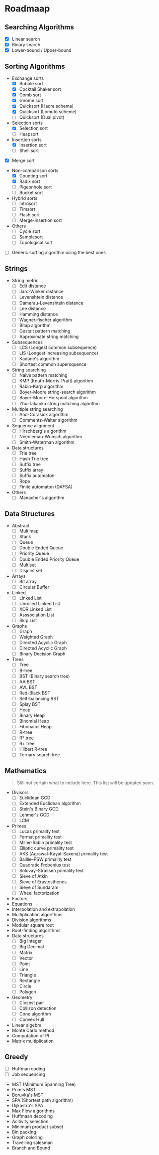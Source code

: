 # Roadmaap

## Searching Algorithms

- [x] Linear search
- [x] Binary search
- [x] Lower-bound / Upper-bound

## Sorting Algorithms

- Exchange sorts
  - [x] Bubble sort
  - [x] Cocktail Shaker sort
  - [x] Comb sort
  - [x] Gnome sort
  - [x] Quicksort (Haore scheme)
  - [x] Quicksort (Lomuto scheme)
  - [ ] Quicksort (Dual pivot)
- Selection sorts
  - [x] Selection sort
  - [ ] Heapsort
- Insertion sorts
  - [x] Insertion sort
  - [ ] Shell sort
- [x] Merge sort
- Non-comparison sorts
  - [x] Counting sort
  - [x] Radix sort
  - [ ] Pigeonhole sort
  - [ ] Bucket sort
- Hybrid sorts
  - [ ] Introsort
  - [ ] Timsort
  - [ ] Flash sort
  - [ ] Merge-insertion sort
- Others
  - [ ] Cycle sort
  - [ ] Samplesort
  - [ ] Topological sort
- [ ] Generic sorting algorithm using the best ones

## Strings

- String metric
  - [ ] Edit distance
  - [ ] Jaro-Winker distance
  - [ ] Levenshtein distance
  - [ ] Damerau-Levenshtein distance
  - [ ] Lee distance
  - [ ] Hamming distance
  - [ ] Wagner-fischer algorithm
  - [ ] Bitap algorithm
  - [ ] Gestalt pattern matching
  - [ ] Approximate string matching
- Subsequences
  - [ ] LCS (Longest common subsequence)
  - [ ] LIS (Longest increasing subsequence)
  - [ ] Kadane's algorithm
  - [ ] Shortest common supersquence
- String searching
  - [ ] Naive pattern matching
  - [ ] KMP (Knuth-Morris-Pratt) algorithm
  - [ ] Rabin-Karp algorithm
  - [ ] Boyer-Moore string-search algorithm
  - [ ] Boyer-Moore-Horspool algorithm
  - [ ] Zhu-Takaoka string matching algorithm
- Multiple string searching
  - [ ] Aho-Corasick algorithm
  - [ ] Commentz-Walter algorithm
- Sequence alignment
  - [ ] Hirschberg's algorithm
  - [ ] Needleman-Wunsch algorithm
  - [ ] Smith-Waterman algorithm
- Data structures
  - [ ] Trie tree
  - [ ] Hash Trie tree
  - [ ] Suffix tree
  - [ ] Suffix array
  - [ ] Suffix automaton
  - [ ] Rope
  - [ ] Finite automaton (DAFSA)
- Others
  - [ ] Manacher's algorithm

## Data Structures

- Abstract
  - [ ] Multimap
  - [ ] Stack
  - [ ] Queue
  - [ ] Double Ended Queue
  - [ ] Priority Queue
  - [ ] Double Ended Priority Queue
  - [ ] Multiset
  - [ ] Disjoint set
- Arrays
  - [ ] Bit array
  - [ ] Circular Buffer
- Linked
  - [ ] Linked List
  - [ ] Unrolled Linked List
  - [ ] XOR Linked List
  - [ ] Asssociation List
  - [ ] Skip List
- Graphs
  - [ ] Graph
  - [ ] Weighted Graph
  - [ ] Directed Acyclic Graph
  - [ ] Directed Acyclic Graph
  - [ ] Binary Decision Graph
- Trees
  - [ ] Tree
  - [ ] B-tree
  - [ ] BST (Binary search tree)
  - [ ] AA BST
  - [ ] AVL BST
  - [ ] Red-Black BST
  - [ ] Self-balancing BST
  - [ ] Splay BST
  - [ ] Heap
  - [ ] Binary Heap
  - [ ] Binomial Heap
  - [ ] Fibonacci Heap
  - [ ] R-tree
  - [ ] R* tree
  - [ ] R+ tree
  - [ ] Hilbert R-tree
  - [ ] Ternary search tree

## Mathematics

> Still not certain what to include here. This list will be updated soon.

- Divisors
  - [ ] Euclidean GCD
  - [ ] Extended Euclidean algorithm
  - [ ] Stein's Binary GCD
  - [ ] Lehmer's GCD
  - [ ] LCM
- Primes
  - [ ] Lucas primality test
  - [ ] Fermat primality test
  - [ ] Miller-Rabin primality test
  - [ ] Elliptic curve primality test
  - [ ] AKS (Agrawal–Kayal–Saxena) primality test
  - [ ] Baillie–PSW primality test
  - [ ] Quadratic Frobenius test
  - [ ] Solovay–Strassen primality test
  - [ ] Sieve of Atkin
  - [ ] Sieve of Erastosthenes
  - [ ] Sieve of Sundaram
  - [ ] Wheel factorization
- Factors
- Equations
- Interpolation and extrapolation
- Multiplication algorithms
- Division algorithms
- Modular square root
- Root-finding algorithms
- Data structures
  - [ ] Big Integer
  - [ ] Big Decimal
  - [ ] Matrix
  - [ ] Vector
  - [ ] Point
  - [ ] Line
  - [ ] Triangle
  - [ ] Rectangle
  - [ ] Circle
  - [ ] Polygon
- Geometry
  - [ ] Closest pair
  - [ ] Collison detection
  - [ ] Cone algorithm
  - [ ] Convex Hull
- Linear algebra
- Monte Carlo method
- Computation of PI
- Matrix multiplication

## Greedy
- [ ] Huffman coding
- [ ] Job sequencing
- MST (Minimum Spanning Tree)
- Prim's MST
- Boruvka's MST
- SPA (Shortest path algorithm)
- Dijkastra's SPA
- Max Flow algorithms
- Huffmaan decoding
- Acitivity selection
- Minimum product subset
- Bin packing
- Graph coloring
- Travelling salesman
- Branch and Bound
